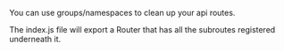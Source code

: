 You can use groups/namespaces to clean up your api routes.

The index.js file will export a Router that has all the subroutes registered underneath it.